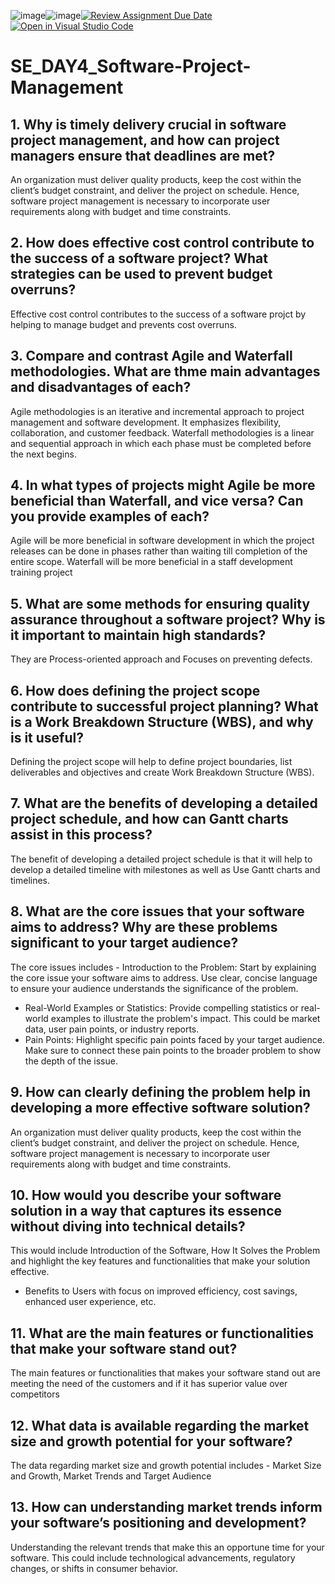 ![image](https://github.com/user-attachments/assets/7752b225-3489-4b5f-a16a-f3efbed9743d)![image](https://github.com/user-attachments/assets/e96ecc45-174a-4616-9a68-a5bd0fe69c3a)[![Review Assignment Due Date](https://classroom.github.com/assets/deadline-readme-button-22041afd0340ce965d47ae6ef1cefeee28c7c493a6346c4f15d667ab976d596c.svg)](https://classroom.github.com/a/9pw6JKcu)
[![Open in Visual Studio Code](https://classroom.github.com/assets/open-in-vscode-2e0aaae1b6195c2367325f4f02e2d04e9abb55f0b24a779b69b11b9e10269abc.svg)](https://classroom.github.com/online_ide?assignment_repo_id=15808406&assignment_repo_type=AssignmentRepo)
# SE_DAY4_Software-Project-Management
## 1. Why is timely delivery crucial in software project management, and how can project managers ensure that deadlines are met?
 An organization must deliver quality products, keep the cost within the client’s budget constraint, and deliver the project on schedule. Hence, software project management is necessary to incorporate user requirements along with budget and time constraints.
## 2. How does effective cost control contribute to the success of a software project? What strategies can be used to prevent budget overruns?
Effective cost control contributes to the success of a software projct by helping to manage budget and prevents cost overruns.

## 3. Compare and contrast Agile and Waterfall methodologies. What are thme main advantages and disadvantages of each?
Agile methodologies is an iterative and incremental approach to project management and software development. It emphasizes flexibility, collaboration, and customer feedback.
Waterfall methodologies is a linear and sequential approach in which each phase must be completed before the next begins.

## 4. In what types of projects might Agile be more beneficial than Waterfall, and vice versa? Can you provide examples of each?
Agile will be more beneficial in software development in which the project releases can be done in phases rather than waiting till completion of the entire scope.
Waterfall will be more beneficial in a staff development training project
## 5. What are some methods for ensuring quality assurance throughout a software project? Why is it important to maintain high standards?
They are Process-oriented approach and Focuses on preventing defects.

## 6. How does defining the project scope contribute to successful project planning? What is a Work Breakdown Structure (WBS), and why is it useful?
Defining the project scope will help to define project boundaries, list deliverables and objectives and create Work Breakdown Structure (WBS).

## 7. What are the benefits of developing a detailed project schedule, and how can Gantt charts assist in this process?
The benefit of developing a detailed project schedule is that it will help to develop a detailed timeline with milestones as well as Use Gantt charts and timelines.

## 8. What are the core issues that your software aims to address? Why are these problems significant to your target audience?
The core issues includes - Introduction to the Problem: Start by explaining the core issue your software aims to address. Use clear, concise language to ensure your audience understands the significance of the problem.
- Real-World Examples or Statistics: Provide compelling statistics or real-world examples to illustrate the problem's impact. This could be market data, user pain points, or industry reports.
- Pain Points: Highlight specific pain points faced by your target audience. Make sure to connect these pain points to the broader problem to show the depth of the issue.
## 9. How can clearly defining the problem help in developing a more effective software solution?
 An organization must deliver quality products, keep the cost within the client’s budget constraint, and deliver the project on schedule. Hence, software project management is necessary to incorporate user requirements along with budget and time constraints.
## 10. How would you describe your software solution in a way that captures its essence without diving into technical details?
This would include  Introduction of the Software, How It Solves the Problem and highlight the key features and functionalities that make your solution effective.
- Benefits to Users with focus on improved efficiency, cost savings, enhanced user experience, etc.

## 11. What are the main features or functionalities that make your software stand out?
The main features or functionalities that makes your software stand out are meeting the need of the customers and if it has superior value over competitors
## 12. What data is available regarding the market size and growth potential for your software?
The data regarding market size and growth potential includes - Market Size and Growth, Market Trends and Target Audience
## 13. How can understanding market trends inform your software’s positioning and development?
Understanding the relevant trends that make this an opportune time for your software. This could include technological advancements, regulatory changes, or shifts in consumer behavior.
